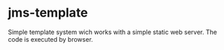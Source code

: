 # jms-template
Simple template system wich works with a simple static web server.  The code is executed by browser.
